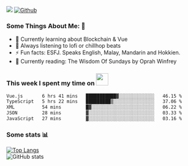 ![](https://visitor-badge.laobi.icu/badge?page_id=seanho96.seanho96)
[![Github](https://img.shields.io/github/followers/seanho96?label=Follow&style=social)](https://github.com/seanho96)

### Some Things About Me: 👋
- 🌱 Currently learning about Blockchain & Vue
- :musical_note: Always listening to lofi or chillhop beats
- :zap: Fun facts: ESFJ. Speaks English, Malay, Mandarin and Hokkien.
- :book: Currently reading: The Wisdom Of Sundays by Oprah Winfrey

### This week I spent my time on <img src="https://media.giphy.com/media/SvQzkTQb3ZwKcj1QTO/giphy.gif" width="32">

<!--START_SECTION:waka-->

```txt
Vue.js       6 hrs 41 mins   ███████████▓░░░░░░░░░░░░░   46.15 %
TypeScript   5 hrs 22 mins   █████████▒░░░░░░░░░░░░░░░   37.06 %
XML          54 mins         █▓░░░░░░░░░░░░░░░░░░░░░░░   06.22 %
JSON         28 mins         ▓░░░░░░░░░░░░░░░░░░░░░░░░   03.33 %
JavaScript   27 mins         ▓░░░░░░░░░░░░░░░░░░░░░░░░   03.16 %
```

<!--END_SECTION:waka-->

### Some stats 📊

[![Top Langs](https://github-readme-stats.vercel.app/api/top-langs/?username=seanho96&layout=compact&theme=graywhite)](https://github.com/anuraghazra/github-readme-stats)
<br/>
![GitHub stats](https://github-readme-stats.vercel.app/api?username=seanho96&show_icons=true&theme=graywhite)


